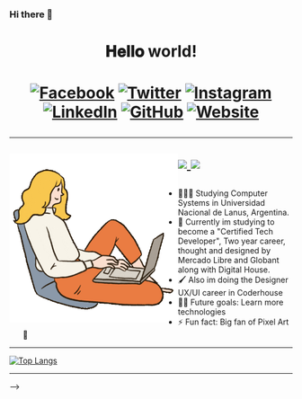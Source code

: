 ### Hi there 👋

<tb>
<h1 align="center"> 𝐇𝐞𝐥𝐥𝐨 world! <h1>

<div align="center">
<a href="https://www.facebook.com/artuurs.smirnovs" target="_blank"><img src="https://raw.githubusercontent.com/arturssmirnovs/arturssmirnovs/master/fb.png" alt="Facebook" width="30"></a>
<a href="https://twitter.com/TatiMunozx" target="_blank"><img src="https://raw.githubusercontent.com/arturssmirnovs/arturssmirnovs/master/tw.png" alt="Twitter" width="30"></a>
<a href="https://www.instagram.com/tatsmunoz/" target="_blank"><img src="https://raw.githubusercontent.com/arturssmirnovs/arturssmirnovs/master/ig.png" alt="Instagram" width="30"></a>
<a href="https://www.linkedin.com/in/tatiana-mu%C3%B1oz-b163b9191/" target="_blank"><img src="https://raw.githubusercontent.com/arturssmirnovs/arturssmirnovs/master/in.png" alt="LinkedIn" width="30"></a>
<a href="https://github.com/TatianaMunoz1" target="_blank"><img src="https://raw.githubusercontent.com/arturssmirnovs/arturssmirnovs/master/git.png" alt="GitHub" width="30"></a>
<a href="https://www.tatianasmunoz.com.ar" target="_blank"><img src="https://raw.githubusercontent.com/arturssmirnovs/arturssmirnovs/master/www.png" alt="Website" width="30"></a>
</div>




-----


<img align="left" width="300px" src="./img/giphy%20(1).gif" >


<p align="left">
  <a href="mailto:tatianasmunoz@gmail.com">
    <img src="https://img.shields.io/badge/-tatianasmunoz@gmail.com-6633cc?style=flat-square&logo=Gmail&logoColor=white&link=mailto:tatianasmunoz@gmail.com" />
  </a>
  <a>
    <img src="https://img.shields.io/badge/Tati Munoz%232526-6633cc?style=flat-square&logo=Discord&logoColor=white" />
  </a>

</p>
</tb>

### 
- 👩🏻‍💻 Studying Computer Systems in Universidad Nacional de Lanus, Argentina.
- 🌱 Currently im studying to become a "Certified Tech Developer", Two year career, thought and designed by Mercado Libre and Globant along with Digital House.
- 🖌 Also im doing the Designer UX/UI career in Coderhouse
- 💪🏻 Future goals: Learn more technologies
- ⚡ Fun fact: Big fan of Pixel Art 👾
-------







[![Top Langs](https://github-readme-stats.vercel.app/api/top-langs/?username=anuraghazra&layout=compact)](https://github.com/tatianamunoz1)




<hr/>
-->

